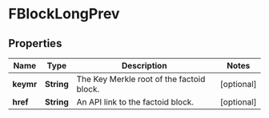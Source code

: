 
# FBlockLongPrev

## Properties
Name | Type | Description | Notes
------------ | ------------- | ------------- | -------------
**keymr** | **String** | The Key Merkle root of the factoid block. |  [optional]
**href** | **String** | An API link to the factoid block. |  [optional]



